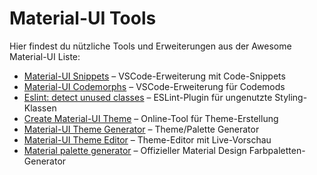 # Material-UI Tools

Hier findest du nützliche Tools und Erweiterungen aus der Awesome Material-UI Liste:

- [Material-UI Snippets](https://marketplace.visualstudio.com/items?itemName=vscodeshift.material-ui-snippets) – VSCode-Erweiterung mit Code-Snippets
- [Material-UI Codemorphs](https://marketplace.visualstudio.com/items?itemName=vscodeshift.material-ui-codemorphs) – VSCode-Erweiterung für Codemods
- [Eslint: detect unused classes](https://github.com/jens-ox/eslint-plugin-material-ui-unused-classes) – ESLint-Plugin für ungenutzte Styling-Klassen
- [Create Material-UI Theme](https://github.com/react-theming/create-mui-theme) – Online-Tool für Theme-Erstellung
- [Material-UI Theme Generator](https://cimdalli.github.io/mui-theme-generator/) – Theme/Palette Generator
- [Material-UI Theme Editor](https://in-your-saas.github.io/material-ui-theme-editor/) – Theme-Editor mit Live-Vorschau
- [Material palette generator](https://m2.material.io/inline-tools/color/) – Offizieller Material Design Farbpaletten-Generator
